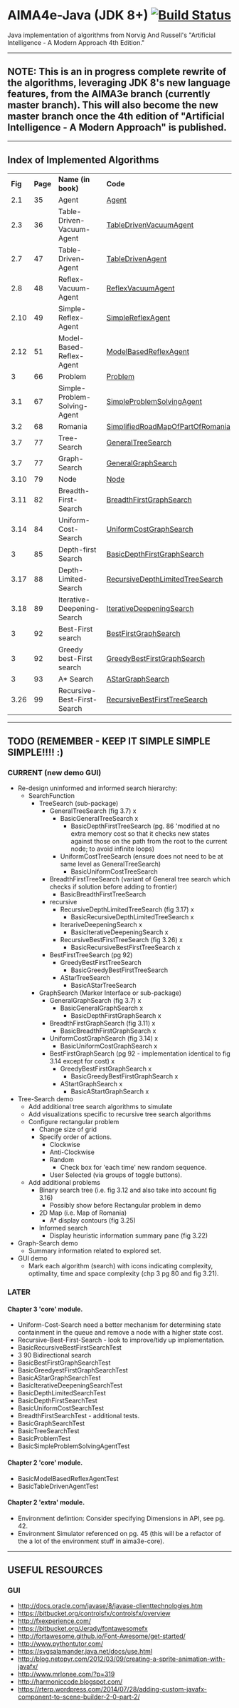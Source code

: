 # AIMA4e-Java (JDK 8+) [![Build Status](https://travis-ci.org/aimacode/aima-java.svg?branch=AIMA4e)](https://travis-ci.org/aimacode/aima-java)
Java implementation of algorithms from Norvig And Russell's "Artificial Intelligence - A Modern Approach 4th Edition."

---
## NOTE: This is an in progress complete rewrite of the algorithms, leveraging JDK 8's new language features, from the AIMA3e branch (currently master branch). This will also become the new master branch once the 4th edition of "Artificial Intelligence - A Modern Approach" is published.

---
## Index of Implemented Algorithms
<table style="width:100%">
   <tbody>
   <tr>
       <td><b>Fig</b></td>
       <td><b>Page</b></td>
       <td><b>Name (in book)</b></td>
       <td><b>Code</b></td>
   </tr>
   <tr>
       <td>2.1</td>
       <td>35</td>
       <td>Agent</td>
       <td><a href="https://github.com/aimacode/aima-java/blob/AIMA4e/core/src/main/java/aima/core/api/agent/Agent.java">Agent</a></td>
   </tr>
   <tr>
       <td>2.3</td>
       <td>36</td>
       <td>Table-Driven-Vacuum-Agent</td>
       <td><a href="https://github.com/aimacode/aima-java/blob/AIMA4e/core/src/main/java/aima/core/environment/vacuum/agent/TableDrivenVacuumAgent.java">TableDrivenVacuumAgent</a></td>
   </tr>
   <tr>
       <td>2.7</td>
       <td>47</td>
       <td>Table-Driven-Agent</td>
       <td><a href="https://github.com/aimacode/aima-java/blob/AIMA4e/core/src/main/java/aima/core/api/agent/TableDrivenAgent.java">TableDrivenAgent</a></td>
   </tr>
   <tr>
       <td>2.8</td>
       <td>48</td>
       <td>Reflex-Vacuum-Agent</td>
       <td><a href="https://github.com/aimacode/aima-java/blob/AIMA4e/core/src/main/java/aima/core/environment/vacuum/agent/ReflexVacuumAgent.java">ReflexVacuumAgent</a></td>
   </tr>
   <tr>
       <td>2.10</td>
       <td>49</td>
       <td>Simple-Reflex-Agent</td>
       <td><a href="https://github.com/aimacode/aima-java/blob/AIMA4e/core/src/main/java/aima/core/api/agent/SimpleReflexAgent.java">SimpleReflexAgent</a></td>
   </tr>
   <tr>
       <td>2.12</td>
       <td>51</td>
       <td>Model-Based-Reflex-Agent</td>
       <td><a href="https://github.com/aimacode/aima-java/blob/AIMA4e/core/src/main/java/aima/core/api/agent/ModelBasedReflexAgent.java">ModelBasedReflexAgent</a></td>
   </tr>
   <tr>
       <td>3</td>
       <td>66</td>
       <td>Problem</td>
       <td><a href="https://github.com/aimacode/aima-java/blob/AIMA4e/core/src/main/java/aima/core/api/search/Problem.java">Problem</a></td>
   </tr>
   <tr>
       <td>3.1</td>
       <td>67</td>
       <td>Simple-Problem-Solving-Agent</td>
       <td><a href="https://github.com/aimacode/aima-java/blob/AIMA4e/core/src/main/java/aima/core/api/agent/SimpleProblemSolvingAgent.java">SimpleProblemSolvingAgent</a></td>
   </tr>
   <tr>
       <td>3.2</td>
       <td>68</td>
       <td>Romania</td>
       <td><a href="https://github.com/aimacode/aima-java/blob/AIMA4e/core/src/main/java/aima/core/environment/map2d/SimplifiedRoadMapOfPartOfRomania.java">SimplifiedRoadMapOfPartOfRomania</a></td>
   </tr>
   <tr>
       <td>3.7</td>
       <td>77</td>
       <td>Tree-Search</td>
       <td><a href="https://github.com/aimacode/aima-java/blob/AIMA4e/core/src/main/java/aima/core/api/search/GeneralTreeSearch.java">GeneralTreeSearch</a></td>
   </tr>
   <tr>
       <td>3.7</td>
       <td>77</td>
       <td>Graph-Search</td>
       <td><a href="https://github.com/aimacode/aima-java/blob/AIMA4e/core/src/main/java/aima/core/api/search/GeneralGraphSearch.java">GeneralGraphSearch</a></td>
   </tr>
   <tr>
       <td>3.10</td>
       <td>79</td>
       <td>Node</td>
       <td><a href="https://github.com/aimacode/aima-java/blob/AIMA4e/core/src/main/java/aima/core/api/search/Node.java">Node</a></td>
   </tr>
   <tr>
       <td>3.11</td>
       <td>82</td>
       <td>Breadth-First-Search</td>
       <td><a href="https://github.com/aimacode/aima-java/blob/AIMA4e/core/src/main/java/aima/core/api/search/uninformed/graph/BreadthFirstGraphSearch.java">BreadthFirstGraphSearch</a></td>
   </tr>
   <tr>
       <td>3.14</td>
       <td>84</td>
       <td>Uniform-Cost-Search</td>
       <td><a href="https://github.com/aimacode/aima-java/blob/AIMA4e/core/src/main/java/aima/core/api/search/uninformed/graph/UniformCostGraphSearch.java">UniformCostGraphSearch</a></td>
   </tr>
   <tr>
       <td>3</td>
       <td>85</td>
       <td>Depth-first Search</td>
       <td><a href="https://github.com/aimacode/aima-java/blob/AIMA4e/core/src/main/java/aima/core/search/uninformed/graph/BasicDepthFirstGraphSearch.java">BasicDepthFirstGraphSearch</a></td>
   </tr>
   <tr>
       <td>3.17</td>
       <td>88</td>
       <td>Depth-Limited-Search</td>
       <td><a href="https://github.com/aimacode/aima-java/blob/AIMA4e/core/src/main/java/aima/core/api/search/uninformed/tree/RecursiveDepthLimitedTreeSearch.java">RecursiveDepthLimitedTreeSearch</a></td>
   </tr>
   <tr>
       <td>3.18</td>
       <td>89</td>
       <td>Iterative-Deepening-Search</td>
       <td><a href="https://github.com/aimacode/aima-java/blob/AIMA4e/core/src/main/java/aima/core/api/search/uninformed/tree/IterativeDeepeningSearch.java">IterativeDeepeningSearch</a></td>
   </tr>
   <tr>
       <td>3</td>
       <td>92</td>
       <td>Best-First search</td>
       <td><a href="https://github.com/aimacode/aima-java/blob/AIMA4e/core/src/main/java/aima/core/api/search/informed/graph/BestFirstGraphSearch.java">BestFirstGraphSearch</a></td>
   </tr>
   <tr>
       <td>3</td>
       <td>92</td>
       <td>Greedy best-First search</td>
       <td><a href="https://github.com/aimacode/aima-java/blob/AIMA4e/core/src/main/java/aima/core/api/search/informed/graph/GreedyBestFirstGraphSearch.java">GreedyBestFirstGraphSearch</a></td>
   </tr>
   <tr>
       <td>3</td>
       <td>93</td>
       <td>A* Search</td>
       <td><a href="https://github.com/aimacode/aima-java/blob/AIMA4e/core/src/main/java/aima/core/api/search/informed/graph/AStarGraphSearch.java">AStarGraphSearch</a></td>
   </tr>
   <tr>
       <td>3.26</td>
       <td>99</td>
       <td>Recursive-Best-First-Search </td>
       <td><a href="https://github.com/aimacode/aima-java/blob/AIMA4e/core/src/main/java/aima/core/api/search/informed/tree/RecursiveBestFirstTreeSearch.java">RecursiveBestFirstTreeSearch</a></td>
   </tr>
   </tbody>
</table>

---
## TODO (REMEMBER - KEEP IT SIMPLE SIMPLE SIMPLE!!!! :)
### CURRENT (new demo GUI)
* Re-design uninformed and informed search hierarchy:
    * SearchFunction
        * TreeSearch (sub-package)
            * GeneralTreeSearch (fig 3.7) x
                * BasicGeneralTreeSearch x
                    * BasicDepthFirstTreeSearch
                      (pg. 86 'modified at no extra memory cost so that it checks new states against those on the path from the root to the current node; to avoid infinite loops)
                * UniformCostTreeSearch  (ensure does not need to be at same level as GeneralTreeSearch)
                    * BasicUniformCostTreeSearch
            * BreadthFirstTreeSearch (variant of General tree search which checks if solution before adding to frontier)
                * BasicBreadthFirstTreeSearch   
            * recursive
                * RecursiveDepthLimitedTreeSearch (fig 3.17) x
                    * BasicRecursiveDepthLimitedTreeSearch x
                * IterariveDeepeningSearch x
                    * BasicIterativeDeepeningSearch x
                * RecursiveBestFirstTreeSearch (fig 3.26) x
                    * BasicRecursiveBestFirstTreeSearch   x
            * BestFirstTreeSearch (pg 92)
                * GreedyBestFirstTreeSearch
                    * BasicGreedyBestFirstTreeSearch
                * AStarTreeSearch
                    * BasicAStarTreeSearch                     
        * GraphSearch (Marker Interface or sub-package)
            * GeneralGraphSearch (fig 3.7) x
                * BasicGeneralGraphSearch x
                    * BasicDepthFirstGraphSearch x
            * BreadthFirstGraphSearch (fig 3.11) x
                * BasicBreadthFirstGraphSearch x
            * UniformCostGraphSearch (fig 3.14) x
                * BasicUniformCostGraphSearch x
            * BestFirstGraphSearch (pg 92 - implementation identical to fig 3.14 except for cost) x
                * GreedyBestFirstGraphSearch  x
                    * BasicGreedyBestFirstGraphSearch  x
                * AStartGraphSearch x
                    * BasicAStartGraphSearch x
* Tree-Search demo
    * Add additional tree search algorithms to simulate 
    * Add visualizations specific to recursive tree search algorithms
    * Configure rectangular problem
        * Change size of grid
        * Specify order of actions.
            * Clockwise
            * Anti-Clockwise
            * Random
                * Check box for 'each time' new random sequence.
            * User Selected (via groups of toggle buttons).
    * Add additional problems
        * Binary search tree (i.e. fig 3.12 and also take into account fig 3.16)
            * Possibly show before Rectangular problem in demo
        * 2D Map (i.e. Map of Romania)
            * A* display contours (fig 3.25)
        * Informed search
            * Display heuristic information summary pane (fig 3.22)
* Graph-Search demo
    * Summary information related to explored set.
* GUI demo
    * Mark each algorithm (search) with icons indicating complexity, optimality, time and space complexity (chp 3 pg 80 and fig 3.21).

### LATER

#### Chapter 3 'core' module.
* Uniform-Cost-Search need a better mechanism for determining state containment in the
  queue and remove a node with a higher state cost.
* Recursive-Best-First-Search - look to improve/tidy up implementation.
* BasicRecursiveBestFirstSearchTest
* 3 	90	Bidirectional search
* BasicBestFirstGraphSearchTest
* BasicGreedyestFirstGraphSearchTest
* BasicAStarGraphSearchTest
* BasicIterativeDeepeningSearchTest
* BasicDepthLimitedSearchTest
* BasicDepthFirstSearchTest
* BasicUniformCostSearchTest
* BreadthFirstSearchTest - additional tests.
* BasicGraphSearchTest
* BasicTreeSearchTest
* BasicProblemTest
* BasicSimpleProblemSolvingAgentTest

#### Chapter 2 'core' module.
* BasicModelBasedReflexAgentTest
* BasicTableDrivenAgentTest

#### Chapter 2 'extra' module.
* Environment defintion: Consider specifying Dimensions in API, see pg. 42.
* Environment Simulator referenced on pg. 45 (this will be a refactor of the a lot of the environment stuff
  in aima3e-core).

---

## USEFUL RESOURCES
### GUI
* http://docs.oracle.com/javase/8/javase-clienttechnologies.htm
* https://bitbucket.org/controlsfx/controlsfx/overview
* http://fxexperience.com/
* https://bitbucket.org/Jerady/fontawesomefx
* http://fortawesome.github.io/Font-Awesome/get-started/
* http://www.pythontutor.com/
* https://svgsalamander.java.net/docs/use.html
* http://blog.netopyr.com/2012/03/09/creating-a-sprite-animation-with-javafx/
* http://www.mrlonee.com/?p=319
* http://harmoniccode.blogspot.com/
* https://rterp.wordpress.com/2014/07/28/adding-custom-javafx-component-to-scene-builder-2-0-part-2/


